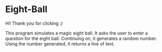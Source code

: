 # Eight-Ball
Hi! Thank you for clicking :)

This program simulates a magic eight ball. It asks the user to enter a question for the eight ball. Continuing on, it generates a random number. Using the number generated, it returns a line of text.
